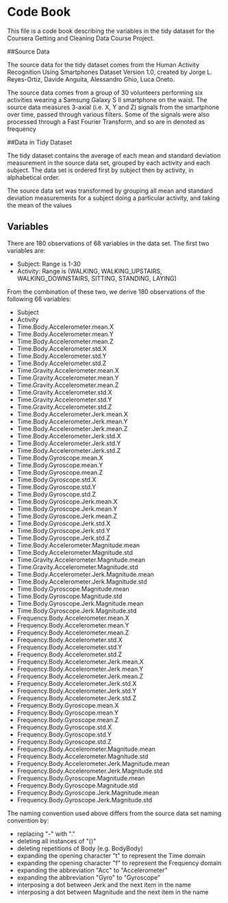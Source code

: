 # Code Book
This file is a code book describing the variables in the tidy dataset for the Coursera Getting and Cleaning Data Course Project.

##Source Data

The source data for the tidy dataset comes from the Human Activity Recognition Using Smartphones Dataset Version 1.0, created by Jorge L. Reyes-Ortiz, Davide Anguita, Alessandro Ghio, Luca Oneto.

The source data comes from a group of 30 volunteers performing six activities wearing a Samsung Galaxy S II smartphone on the waist. The source data measures 3-axial (i.e. X, Y and Z) signals from the smartphone over time, passed through various filters.  Some of the signals were also processed through a Fast Fourier Transform, and so are in denoted as frequency
  

##Data in Tidy Dataset

The tidy dataset contains the average of each mean and standard deviation measurement in the source data set, grouped by each activity and each subject.  The data set is ordered first by subject then by activity, in alphabetical order.

The source data set was transformed by grouping all mean and standard deviation measurements for a subject doing a particular activity, and taking the mean of the values

## Variables

There are 180 observations of 68 variables in the data set.  The first two variables are:

* Subject: Range is 1-30
* Activity: Range is (WALKING, WALKING_UPSTAIRS, WALKING_DOWNSTAIRS, SITTING, STANDING, LAYING)

From the combination of these two, we derive 180 observations of the following 66 variables:

* Subject
* Activity
* Time.Body.Accelerometer.mean.X
* Time.Body.Accelerometer.mean.Y
* Time.Body.Accelerometer.mean.Z
* Time.Body.Accelerometer.std.X
* Time.Body.Accelerometer.std.Y
* Time.Body.Accelerometer.std.Z
* Time.Gravity.Accelerometer.mean.X
* Time.Gravity.Accelerometer.mean.Y
* Time.Gravity.Accelerometer.mean.Z
* Time.Gravity.Accelerometer.std.X
* Time.Gravity.Accelerometer.std.Y
* Time.Gravity.Accelerometer.std.Z
* Time.Body.Accelerometer.Jerk.mean.X
* Time.Body.Accelerometer.Jerk.mean.Y
* Time.Body.Accelerometer.Jerk.mean.Z
* Time.Body.Accelerometer.Jerk.std.X
* Time.Body.Accelerometer.Jerk.std.Y
* Time.Body.Accelerometer.Jerk.std.Z
* Time.Body.Gyroscope.mean.X
* Time.Body.Gyroscope.mean.Y
* Time.Body.Gyroscope.mean.Z
* Time.Body.Gyroscope.std.X
* Time.Body.Gyroscope.std.Y
* Time.Body.Gyroscope.std.Z
* Time.Body.Gyroscope.Jerk.mean.X
* Time.Body.Gyroscope.Jerk.mean.Y
* Time.Body.Gyroscope.Jerk.mean.Z
* Time.Body.Gyroscope.Jerk.std.X
* Time.Body.Gyroscope.Jerk.std.Y
* Time.Body.Gyroscope.Jerk.std.Z
* Time.Body.Accelerometer.Magnitude.mean
* Time.Body.Accelerometer.Magnitude.std
* Time.Gravity.Accelerometer.Magnitude.mean
* Time.Gravity.Accelerometer.Magnitude.std
* Time.Body.Accelerometer.Jerk.Magnitude.mean
* Time.Body.Accelerometer.Jerk.Magnitude.std
* Time.Body.Gyroscope.Magnitude.mean
* Time.Body.Gyroscope.Magnitude.std
* Time.Body.Gyroscope.Jerk.Magnitude.mean
* Time.Body.Gyroscope.Jerk.Magnitude.std
* Frequency.Body.Accelerometer.mean.X
* Frequency.Body.Accelerometer.mean.Y
* Frequency.Body.Accelerometer.mean.Z
* Frequency.Body.Accelerometer.std.X
* Frequency.Body.Accelerometer.std.Y
* Frequency.Body.Accelerometer.std.Z
* Frequency.Body.Accelerometer.Jerk.mean.X
* Frequency.Body.Accelerometer.Jerk.mean.Y
* Frequency.Body.Accelerometer.Jerk.mean.Z
* Frequency.Body.Accelerometer.Jerk.std.X
* Frequency.Body.Accelerometer.Jerk.std.Y
* Frequency.Body.Accelerometer.Jerk.std.Z
* Frequency.Body.Gyroscope.mean.X
* Frequency.Body.Gyroscope.mean.Y
* Frequency.Body.Gyroscope.mean.Z
* Frequency.Body.Gyroscope.std.X
* Frequency.Body.Gyroscope.std.Y
* Frequency.Body.Gyroscope.std.Z
* Frequency.Body.Accelerometer.Magnitude.mean
* Frequency.Body.Accelerometer.Magnitude.std
* Frequency.Body.Accelerometer.Jerk.Magnitude.mean
* Frequency.Body.Accelerometer.Jerk.Magnitude.std
* Frequency.Body.Gyroscope.Magnitude.mean
* Frequency.Body.Gyroscope.Magnitude.std
* Frequency.Body.Gyroscope.Jerk.Magnitude.mean
* Frequency.Body.Gyroscope.Jerk.Magnitude.std

The naming convention used above differs from the source data set naming convention by:

* replacing "-" with "."
* deleting all instances of "()"
* deleting repetitions of Body (e.g. BodyBody)
* expanding the opening character "t" to represent the Time domain
* expanding the opening character "f" to represent the Frequency domain
* expanding the abbreviation "Acc" to "Accelerometer"
* expanding the abbreviation "Gyro" to "Gyroscope"
* interposing a dot between Jerk and the next item in the name
* interposing a dot between Magnitude and the next item in the name

